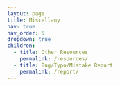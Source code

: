 ```yaml
---
layout: page
title: Miscellany
nav: true
nav_order: 5
dropdown: true
children:
  - title: Other Resources
    permalink: /resources/
  - title: Bug/Typo/Mistake Report
    permalink: /report/
---
```

